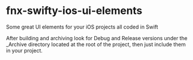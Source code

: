 # fnx-swifty-ios-ui-elements
Some great UI elements for your iOS projects all coded in Swift

After building and archiving look for Debug and Release versions under the _Archive directory located at the root of the project, then just include them in your project.
